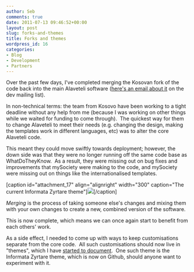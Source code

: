 ```yaml
---
author: Seb
comments: true
date: 2011-07-13 09:46:52+00:00
layout: post
slug: forks-and-themes
title: Forks and themes
wordpress_id: 16
categories:
- Blog
- Development
- Partners
---
```


Over the past few days, I've completed merging the Kosovan fork of the code back into the main Alaveteli software ([here's an email about it](https://groups.google.com/group/alaveteli-dev/browse_thread/thread/624ca44d2a8121d4) on the dev mailing list).

In non-technical terms: the team from Kosovo have been working to a tight deadline without any help from me (because I was working on other things while we waited for funding to come through).  The quickest way for them to change Alaveteli to meet their needs (e.g. changing the design, making the templates work in different languages, etc) was to alter the core Alaveteli code.

This meant they could move swiftly towards deployment; however, the down side was that they were no longer running off the same code base as WhatDoTheyKnow.  As a result, they were missing out on bug fixes and improvements that mySociety were making to the code, and mySociety were missing out on things like the internationalised templates.

[caption id="attachment_17" align="alignright" width="300" caption="The current Informata Zyrtare theme"][![](http://blogs.mysociety.org/alaveteliorg/files/2011/07/sq.png?w=300)](http://informatazyrtare.org)[/caption]

_Merging_ is the process of taking someone else's changes and mixing them with your own changes to create a new, combined version of the software.

This is now complete, which means we can once again start to benefit from each others' work.

As a side effect, I needed to come up with ways to keep customisations separate from the core code.  All such customisations should now live in "themes", which I have [started to document](/customising/themes).  One such theme is the Informata Zyrtare theme, which is now on Github, should anyone want to experiment with it.
